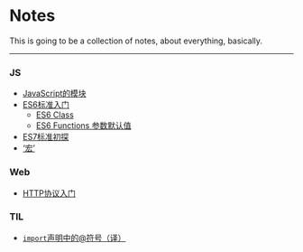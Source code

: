 # Notes

This is going to be a collection of notes, about everything, basically.

---

### JS

* [JavaScript的模块](./js/js-javascript-module.md)
* [ES6标准入门](./js/js-ES6-intro.md)
  * [ES6 Class](./js/js-ES6-class.md)
  * [ES6 Functions 参数默认值](./js/js-ES6-functions-default-parameters.md)
* [ES7标准初探]()
* [‘宏’](./js/js-macro-intro.md)

### Web

* [HTTP协议入门](./web/web-http-first-steps.md)

### TIL

* [`import`声明中的@符号（译）](./til/import-with-40%-symbol.md)
